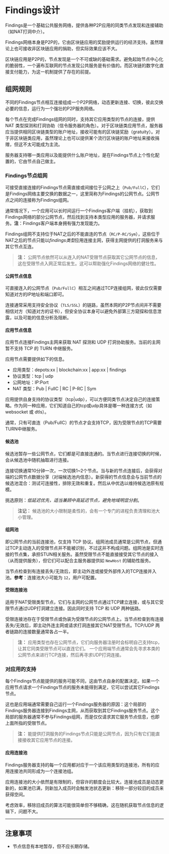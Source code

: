 # Findings设计

Findings是一个基础公共服务网络，提供各种P2P应用的同类节点发现和连接辅助（如NAT打洞中介）。

Findings网络本身是P2P的，它由区块链应用的奖励提供运行的经济支持。虽然理论上也可接收非区块链应用的捐助，但实际效果应该不大。

区块链应用是P2P的，节点发现是一个不可或缺的基础需求。避免起始节点中心化的脆弱性，一个遍布互联网的节点发现公共服务是有价值的。而区块链的数字化直接支付能力，为这一机制提供了存在的前提。


## 组网规则

不同的Findings节点相互连接组成一个P2P网络，动态更新连接、切换，彼此交换必要的信息，运行为一个强壮的P2P服务网络。

每个节点在完成Findings组网的同时，支持其它应用类型的节点的连接，提供 NAT 类型探测和打洞协助（信令服务器的角色）。对于区块链类应用节点，服务器应当提供相同区块链类型的账户地址，接收可能有的区块链奖励（gratuity）。对于非区块链类应用，虽然理论上也可以提供某个流行区块链的账户地址来接收捐赠，但这不太可能成为主流。

服务器支持哪一类应用以及能提供什么账户地址，是在Findings节点上个性化配置的，它由节点自己做主。


### Findings节点组网

可接受直接连接的Findings节点需直接或间接位于公网之上（`Pub/FullC`），它们是Findings网络主要交换的数据之一，这里简称为Findings的公网节点。公网节点之间的连接称为Findings组网。

通常情况下，一个应用可以长时间运行一个Findings客户端（挂机），获取到Findings网络的部分公网节点，然后找到支持本类型应用的服务器，并请求服务。**注**：Findings客户端本身拥有强力发现能力。

Findings组网不支持位于NAT之后的不能直连的节点（`RC/P-RC/Sym`），这些位于NAT之后的节点只能以*findings类型*应用连接主网，获得主网提供的打洞服务来与其它节点互连。

> **注：**
> 公网节点依然可以从连入的NAT受限节点获取其它公网节点的信息，这在受限节点入网正常后发生。这可以帮助强化Findings网络的健壮性。


#### 公网节点信息

可直接连入的公网节点（`Pub/FullC`）相互之间通过TCP连接组网，彼此仅仅需要知道对方的IP地址和端口即可。

连接通常采用支持安全协议（`TLS/SSL`）的链路，虽然本网的P2P节点间并不需要相信对方（知道对方的证书），但安全协议本身可以避免外部第三方窥探和信息泄露，以及可能的信息分析及阻断。


#### 应用节点信息

应用节点连接Findings主网来获取 NAT 探测和 UDP 打洞协助服务。当前的主网暂不支持 TCP 的 TURN 中继服务。

应用节点需要提供如下的信息。

- 应用类型：depots:xx | blockchain:xx | app:xx | findings
- 协议类型：tcp | udp
- 公网地址：IP:Port
- NAT 类型：Pub | FullC | RC | P-RC | Sym

应用提供自身支持的协议类型（tcp|udp），可以方便同类节点决定自己的连接策略。作为同一种应用，它们知道自己的tcp或udp具体是哪一种连接方式（如 websocket 或 dtls）。

通常，只有可直连（Pub/FullC）的节点才会支持TCP，因为受限节点的TCP需要TURN中继服务。


#### 候选池

候选池暂存一些公网节点，它们都是可直接连通的。当节点进行连接切换的时候，会从候选池中随机抽取进行连接。

连接切换通常10分钟一次，一次切换1~2个节点。当与新的节点连接后，会获得对端的公网节点数据分享（对端候选池内信息）。新获得的节点信息会与当前节点的候选池混合：测试可连接性，排除无效和重复。然后从中优选以维持候选池原有规模。

挑选原则：*低延迟优先，适当兼顾中高延迟节点，避免地域明显分割*。

> **注记：**
> 候选池的大小限制是柔性的，会有一个专门的进程负责清理和池大小管理。


#### 组网池

即公网节点的当前连接池，仅支持 TCP 协议。组网池成员通常是公网节点，但通过TCP主动连入的受限节点并不能被识别，不过这并不构成问题。组网池是实时连接的节点集，承担STUN相关服务。虽然受限节点不能直接接受其它节点的接入（从而提供服务），但它们可以配合主服务器提供如 `NewHost` 的辅助性服务。

当节点检查到有连接丢失/无效后，即主动外连或接受外部传入的TCP连接并入池。**参考**：连接池大小可能为 `12`，用户可配置。


#### 受限连接池

适用于NAT受限类型节点，它们与主网的公网节点通过TCP建立连接，或与其它受限节点通过UDP打洞建立连接。因此同时支持 TCP 和 UDP 两种链路。

受限连接池存在于受限节点或伪装为受限节点的公网节点上。当节点检查到有连接丢失/无效后，即主动外连主网或请求打洞连接其它NAT受限节点。TCP/UDP 两者链路的连接数量通常各占一半。

> **注：**
> 应用类型也存在公网节点，它们向服务器注册时会标明自己支持tcp，让其它同类受限节点可以直连它们。
> 一个应用端节点通常会先寻求本类的公网节点来进行TCP连接，然后再寻求UDP打洞连接。


### 对应用的支持

每个Findings节点能提供的服务可能不同，这由节点自身的配置决定。如果一个应用节点请求一个Findings节点的服务未能得到满足，它可以尝试其它Findings节点。

这也是应用端通常需要自己运行一个Findings服务器的原因：这个局部的Findings服务器连接到Findings主网，从而获取到其它Findings服务节点。这个局部的服务器通常不参与Findings组网，而是仅仅请求其它服务节点信息，也即上面所指的受限节点。

> **注：**
> 能提供打洞服务的Findings节点只能是公网节点，因为只有它们能直接接收其它应用节点的连接。


#### 应用连接池

Findings服务器支持的每一个应用都对应于一个该应用类型的连接池，所有的应用连接池共同形成为一个连接池组。

应用连接池的大小依然是有限制的，但容许的额度会比较大。连接池成员是动态更新的，如果池已满，则新加入成员时会触发池状态更新：移除一部分较旧的成员来获得空间。

考虑效率，移除旧成员的算法可能很简单但不够精确，这在随机获取节点信息的逻辑下，问题不大。



------------------------------------------------------------------------------

## 注意事项

- 节点信息有本地暂存，但不应长期存储。
